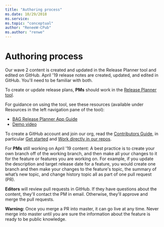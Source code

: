 ```yaml
---
title: "Authoring process"
ms.date: 10/29/2018
ms.service: 
ms.topic: "conceptual"
author: "ReneeW-CPub"
ms.author: "renwe"
---
```

# Authoring process

Our wave 2 content is created and updated in the Release Planner tool and edited on GitHub. April '19 release notes are created, updated, and edited in GitHub. You'll need to be familiar with both.

To create or update release plans, **PMs** should work in the [Release Planner tool](https://aka.ms/bagreleasenotes). 

For guidance on using the tool, see these resources (available under Resources in the left navigation pane of the tool):
- [BAG Release Planner App Guide](https://microsoft.sharepoint.com/:w:/t/ProjectBahnhof/EYBGZgE9Js5CioBE2LAIjSwBCgn_hvM9QtZ7gPimS85vkQ?rtime=RWW9laMl10g) 
- [Demo video](https://msit.microsoftstream.com/video/c78b4dec-e4c3-4cd9-b827-c6535c11757a?list=studio)

To create a GitHub account and join our org, read the [Contributors Guide](contributors-guide.md), in particular [Get started](get-started.md) and [Work directly in our repos](work-repos.md).

For **PMs** still working on April '19 content: A best practice is to create your own branch off of the working branch, and then make all your changes to it for the feature or features you are working on. For example, if you update the description and target release date for a feature, you would create one branch and then make your changes to the feature's topic, the summary of what’s new topic, and change history topic all as part of one pull request (PR). 

**Editors** will review pull requests in GitHub. If they have questions about the content, they'll contact the PM in email. Otherwise, they'll approve and merge the pull requests. 

**Warning:** Once you merge a PR into master, it can go live at any time. Never merge into master until you are sure the information about the feature is ready to be public knowledge. 

<!--this needs updating:

 [![Authoring process](media/rn-add-change-feature.png)](media/rn-add-change-feature.png)
 -->

